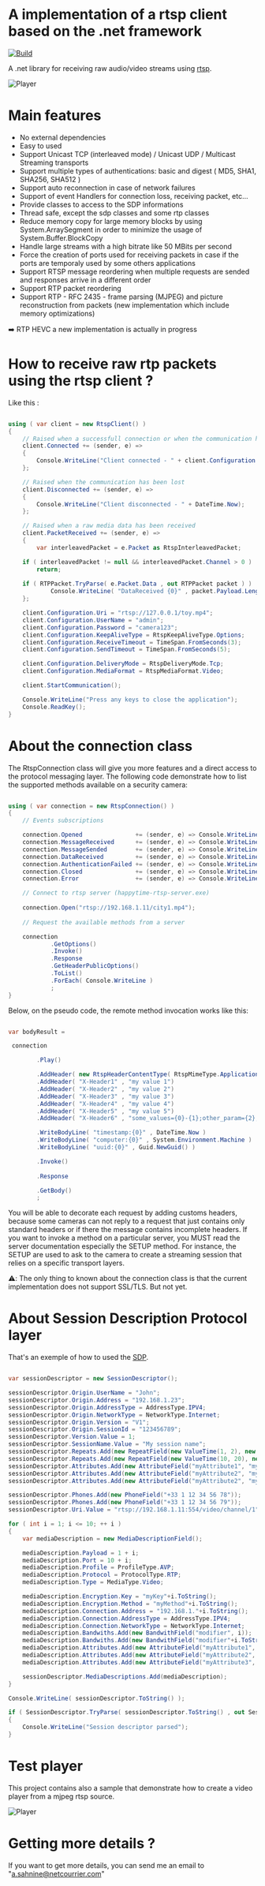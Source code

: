# A implementation of a rtsp client based on the .net framework

[![Build](https://github.com/KSAH-42/RabbitOM/actions/workflows/dotnet-desktop.yml/badge.svg)](https://github.com/KSAH-42/RabbitOM/actions/workflows/dotnet-desktop.yml)

A .net library for receiving raw audio/video streams using [rtsp](https://www.rfc-editor.org/rfc/rfc2326). 

![Player](https://github.com/KSAH-42/RabbitOM/blob/master/Resources/Images/RabbitOM.Streaming.Tests.Mjpeg.png)

# Main features

* No external dependencies
* Easy to used
* Support Unicast TCP (interleaved mode) / Unicast UDP / Multicast Streaming transports
* Support multiple types of authentications: basic and digest ( MD5, SHA1, SHA256, SHA512 )
* Support auto reconnection in case of network failures
* Support of event Handlers for connection loss, receiving packet, etc...
* Provide classes to access to the SDP informations
* Thread safe, except the sdp classes and some rtp classes
* Reduce memory copy for large memory blocks by using System.ArraySegment<byte> in order to minimize the usage of System.Buffer.BlockCopy
* Handle large streams with a high bitrate like 50 MBits per second
* Force the creation of ports used for receiving packets in case if the ports are temporaly used by some others applications
* Support RTSP message reordering when multiple requests are sended and responses arrive in a different order
* Support RTP packet reordering
* Support RTP - RFC 2435 - frame parsing (MJPEG) and picture reconstruction from packets (new implementation which include memory optimizations)


➡️ RTP HEVC a new implementation is actually in progress


# How to receive raw rtp packets using the rtsp client ?

Like this :

~~~~C#

using ( var client = new RtspClient() )
{
    // Raised when a successfull connection or when the communication has been recovered after a lost
    client.Connected += (sender, e) =>
    {
        Console.WriteLine("Client connected - " + client.Configuration.Uri);
    };

    // Raised when the communication has been lost
    client.Disconnected += (sender, e) =>
    {
        Console.WriteLine("Client disconnected - " + DateTime.Now);
    };

    // Raised when a raw media data has been received 
    client.PacketReceived += (sender, e) =>
    {
        var interleavedPacket = e.Packet as RtspInterleavedPacket;

	if ( interleavedPacket != null && interleavedPacket.Channel > 0 )
	    return;
	
	if ( RTPPacket.TryParse( e.Packet.Data , out RTPPacket packet ) )
            Console.WriteLine( "DataReceived {0}" , packet.Payload.Length );
    };

    client.Configuration.Uri = "rtsp://127.0.0.1/toy.mp4";
    client.Configuration.UserName = "admin";
    client.Configuration.Password = "camera123";
    client.Configuration.KeepAliveType = RtspKeepAliveType.Options; 
    client.Configuration.ReceiveTimeout = TimeSpan.FromSeconds(3);
    client.Configuration.SendTimeout = TimeSpan.FromSeconds(5);

    client.Configuration.DeliveryMode = RtspDeliveryMode.Tcp;
    client.Configuration.MediaFormat = RtspMediaFormat.Video;

    client.StartCommunication(); 

    Console.WriteLine("Press any keys to close the application");
    Console.ReadKey();
}

~~~~

# About the connection class

The RtspConnection class will give you more features and a direct access to the protocol messaging layer. The following code demonstrate how to list the supported methods available on a security camera:

~~~~C#

using ( var connection = new RtspConnection() )
{
    // Events subscriptions

    connection.Opened               += (sender, e) => Console.WriteLine("Connected");
    connection.MessageReceived      += (sender, e) => Console.WriteLine("Message received");
    connection.MessageSended        += (sender, e) => Console.WriteLine("Message sended");
    connection.DataReceived         += (sender, e) => Console.WriteLine("Data received");
    connection.AuthenticationFailed += (sender, e) => Console.WriteLine("Authentication failed");
    connection.Closed               += (sender, e) => Console.WriteLine("Connection closed");
    connection.Error                += (sender, e) => Console.WriteLine("Error occurs");

    // Connect to rtsp server (happytime-rtsp-server.exe)
    
    connection.Open("rtsp://192.168.1.11/city1.mp4");
     
    // Request the available methods from a server

    connection
            .GetOptions()
            .Invoke()
            .Response
            .GetHeaderPublicOptions()
            .ToList()
            .ForEach( Console.WriteLine )
            ;
}

~~~~

Below, on the pseudo code, the remote method invocation works like this:

~~~~C#

var bodyResult =

 connection

        .Play()

        .AddHeader( new RtspHeaderContentType( RtspMimeType.ApplicationText ) )
        .AddHeader( "X-Header1" , "my value 1")
        .AddHeader( "X-Header2" , "my value 2")
        .AddHeader( "X-Header3" , "my value 3")
        .AddHeader( "X-Header4" , "my value 4")
        .AddHeader( "X-Header5" , "my value 5")
        .AddHeader( "X-Header6" , "some_values={0}-{1};other_param={2};" , 1234 , 4321 , 5000 )

        .WriteBodyLine( "timestamp:{0}" , DateTime.Now )
        .WriteBodyLine( "computer:{0}" , System.Environment.Machine )
        .WriteBodyLine( "uuid:{0}" , Guid.NewGuid() )

        .Invoke()
	
        .Response

        .GetBody()
        ;
~~~~

You will be able to decorate each request by adding customs headers, because some cameras can not reply to a request that just contains only standard headers or if there the message contains incomplete headers. If you want to invoke a method on a particular server, you MUST read the server documentation especially the SETUP method. For instance, the SETUP are used to ask to the camera to create a streaming session that relies on a specific transport layers.

⚠️: The only thing to known about the connection class is that the current implementation does not support SSL/TLS. But not yet.


# About Session Description Protocol layer

That's an exemple of how to used the [SDP](https://www.rfc-editor.org/rfc/rfc4566).

~~~~C#

var sessionDescriptor = new SessionDescriptor();

sessionDescriptor.Origin.UserName = "John";
sessionDescriptor.Origin.Address = "192.168.1.23";
sessionDescriptor.Origin.AddressType = AddressType.IPV4;
sessionDescriptor.Origin.NetworkType = NetworkType.Internet;
sessionDescriptor.Origin.Version = "V1";
sessionDescriptor.Origin.SessionId = "123456789";
sessionDescriptor.Version.Value = 1;
sessionDescriptor.SessionName.Value = "My session name";
sessionDescriptor.Repeats.Add(new RepeatField(new ValueTime(1, 2), new ValueTime(3, 4)));
sessionDescriptor.Repeats.Add(new RepeatField(new ValueTime(10, 20), new ValueTime(30, 40)));
sessionDescriptor.Attributes.Add(new AttributeField("myAttribute1", "myValue1"));
sessionDescriptor.Attributes.Add(new AttributeField("myAttribute2", "myValue2"));
sessionDescriptor.Attributes.Add(new AttributeField("myAttribute2", "myValue3"));

sessionDescriptor.Phones.Add(new PhoneField("+33 1 12 34 56 78"));
sessionDescriptor.Phones.Add(new PhoneField("+33 1 12 34 56 79"));
sessionDescriptor.Uri.Value = "rtsp://192.168.1.11:554/video/channel/1";

for ( int i = 1; i <= 10; ++ i )
{
    var mediaDescription = new MediaDescriptionField();

    mediaDescription.Payload = 1 + i;
    mediaDescription.Port = 10 + i;
    mediaDescription.Profile = ProfileType.AVP;
    mediaDescription.Protocol = ProtocolType.RTP;
    mediaDescription.Type = MediaType.Video;

    mediaDescription.Encryption.Key = "myKey"+i.ToString();
    mediaDescription.Encryption.Method = "myMethod"+i.ToString();
    mediaDescription.Connection.Address = "192.168.1."+i.ToString();
    mediaDescription.Connection.AddressType = AddressType.IPV4;
    mediaDescription.Connection.NetworkType = NetworkType.Internet;
    mediaDescription.Bandwiths.Add(new BandwithField("modifier", i));
    mediaDescription.Bandwiths.Add(new BandwithField("modifier"+i.ToString(), i+i));
    mediaDescription.Attributes.Add(new AttributeField("myAttribute1", "myValue1"));
    mediaDescription.Attributes.Add(new AttributeField("myAttribute2", "myValue2"));
    mediaDescription.Attributes.Add(new AttributeField("myAttribute3", "myValue3"));

    sessionDescriptor.MediaDescriptions.Add(mediaDescription);
}

Console.WriteLine( sessionDescriptor.ToString() );

if ( SessionDescriptor.TryParse( sessionDescriptor.ToString() , out SessionDescriptor descriptor ) )
{
    Console.WriteLine("Session descriptor parsed");
}

~~~~

# Test player

This project contains also a sample that demonstrate how to create a video player from a mjpeg rtsp source. 

![Player](https://github.com/KSAH-42/RabbitOM/blob/master/Resources/Images/RabbitOM.Streaming.Tests.Mjpeg.Hik.png)

# Getting more details ?

If you want to get more details, you can send me an email to "a.sahnine@netcourrier.com"
